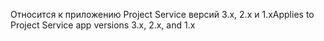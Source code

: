 <span data-ttu-id="ba5f7-101">Относится к приложению Project Service версий 3.x, 2.x и 1.x</span><span class="sxs-lookup"><span data-stu-id="ba5f7-101">Applies to Project Service app versions 3.x, 2.x, and 1.x</span></span>
